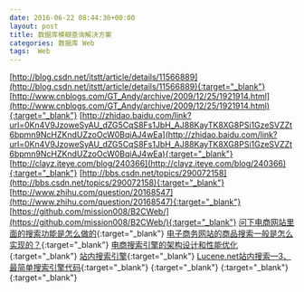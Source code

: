 ```yaml
---
date: 2016-06-22 08:44:30+00:00
layout: post
title: 数据库模糊查询解决方案
categories: 数据库 Web 
tags:  Web
---
```



[http://blog.csdn.net/itstt/article/details/11566889](http://blog.csdn.net/itstt/article/details/11566889){:target="_blank"}
[http://www.cnblogs.com/GT_Andy/archive/2009/12/25/1921914.html](http://www.cnblogs.com/GT_Andy/archive/2009/12/25/1921914.html){:target="_blank"}
[http://zhidao.baidu.com/link?url=0Kn4V9JzoweSyAU_dZG5CqS8Fs1JbH_AJ88KayTK8XG8PSi1GzeSVZZt6bpmn9NcHZKndUZzoOcW0BqiAJ4wEa](http://zhidao.baidu.com/link?url=0Kn4V9JzoweSyAU_dZG5CqS8Fs1JbH_AJ88KayTK8XG8PSi1GzeSVZZt6bpmn9NcHZKndUZzoOcW0BqiAJ4wEa){:target="_blank"}
[http://clayz.iteye.com/blog/240366](http://clayz.iteye.com/blog/240366){:target="_blank"}
[http://bbs.csdn.net/topics/290072158](http://bbs.csdn.net/topics/290072158){:target="_blank"}
[http://www.zhihu.com/question/20168547](http://www.zhihu.com/question/20168547){:target="_blank"}
[https://github.com/mission008/B2CWeb/](https://github.com/mission008/B2CWeb/){:target="_blank"}
[问下电商网站里面的搜索功能是怎么做的](http://bbs.csdn.net/topics/390534696){:target="_blank"}
[电子商务网站的商品搜索一般是怎么实现的？](http://www.zhihu.com/question/19803811){:target="_blank"}
[电商搜索引擎的架构设计和性能优化](http://www.chinaz.com/web/2015/1030/464393.shtml){:target="_blank"}
[站内搜索引擎](http://www.cnblogs.com/angelfeather/articles/767802.html){:target="_blank"}
[Lucene.net站内搜索—3、最简单搜索引擎代码](http://www.cnblogs.com/jiekzou/p/4364780.html){:target="_blank"}
[](){:target="_blank"}
[](){:target="_blank"}
[](){:target="_blank"}
